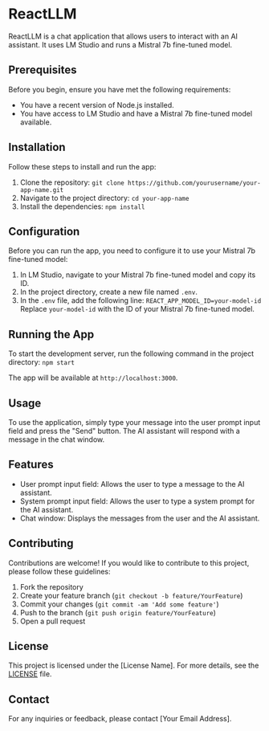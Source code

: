 # ReactLLM

ReactLLM is a chat application that allows users to interact with an AI assistant. It uses LM Studio and runs a Mistral 7b fine-tuned model.

## Prerequisites

Before you begin, ensure you have met the following requirements:

- You have a recent version of Node.js installed.
- You have access to LM Studio and have a Mistral 7b fine-tuned model available.

## Installation

Follow these steps to install and run the app:

1. Clone the repository: `git clone https://github.com/yourusername/your-app-name.git`
2. Navigate to the project directory: `cd your-app-name`
3. Install the dependencies: `npm install`

## Configuration

Before you can run the app, you need to configure it to use your Mistral 7b fine-tuned model:

1. In LM Studio, navigate to your Mistral 7b fine-tuned model and copy its ID.
2. In the project directory, create a new file named `.env`.
3. In the `.env` file, add the following line: `REACT_APP_MODEL_ID=your-model-id`
    Replace `your-model-id` with the ID of your Mistral 7b fine-tuned model.

## Running the App

To start the development server, run the following command in the project directory: `npm start`

The app will be available at `http://localhost:3000`.

## Usage

To use the application, simply type your message into the user prompt input field and press the "Send" button. The AI assistant will respond with a message in the chat window.

## Features

- User prompt input field: Allows the user to type a message to the AI assistant.
- System prompt input field: Allows the user to type a system prompt for the AI assistant.
- Chat window: Displays the messages from the user and the AI assistant.

## Contributing

Contributions are welcome! If you would like to contribute to this project, please follow these guidelines:

1. Fork the repository
2. Create your feature branch (`git checkout -b feature/YourFeature`)
3. Commit your changes (`git commit -am 'Add some feature'`)
4. Push to the branch (`git push origin feature/YourFeature`)
5. Open a pull request

## License

This project is licensed under the [License Name]. For more details, see the [LICENSE](./LICENSE) file.

## Contact

For any inquiries or feedback, please contact [Your Email Address].